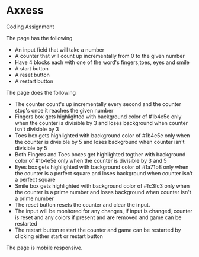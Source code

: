 # Axxess
Coding Assignment

The page has the following
- An input field that will take a number
- A counter that will count up incrementally from 0 to the given number
- Have 4 blocks each with one of the word's fingers,toes, eyes and smile
- A start button
- A reset button
- A restart button

The page does the following

- The counter count's up incrementally every second and the counter stop's once it reaches the given number
- Fingers box gets highlighted with background color of #1b4e5e only when the counter is divisible by 3 and loses background when counter isn't divisible by 3
- Toes box gets highlighted with background color of #1b4e5e only when the counter is divisible by 5 and loses background when counter isn't divisible by 5
- Both Fingers and Toes boxes get highlighted togther with background color of #1b4e5e only when the counter is divisible by 3 and 5
- Eyes box gets highlighted with background color of #1a71b8 only when the counter is a perfect square and loses background when counter isn't a perfect square
- Smile box gets highlighted with background color of #fc3fc3 only when the counter is a prime number and loses background when counter isn't a prime number
- The reset button resets the counter and clear the input.
- The input will be monitored for any changes, if input is changed, counter is reset and any colors if present and are removed and game can be restarted
- The restart button restart the counter and game can be restarted by clicking either start or restart button

The page is mobile responsive. 

